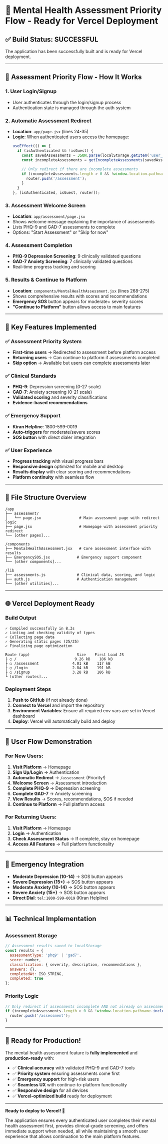# 🧠 Mental Health Assessment Priority Flow - Ready for Vercel Deployment

## ✅ Build Status: **SUCCESSFUL**
The application has been successfully built and is ready for Vercel deployment.

---

## 🚀 Assessment Priority Flow - How It Works

### 1. **User Login/Signup**
- User authenticates through the login/signup process
- Authentication state is managed through the auth system

### 2. **Automatic Assessment Redirect**
- **Location**: `app/page.jsx` (lines 24-35)
- **Logic**: When authenticated users access the homepage:
  ```javascript
  useEffect(() => {
    if (isAuthenticated && !isGuest) {
      const savedAssessments = JSON.parse(localStorage.getItem('user_assessments') || '{}');
      const incompleteAssessments = getIncompleteAssessments(savedAssessments);
      
      // Only redirect if there are incomplete assessments
      if (incompleteAssessments.length > 0 && !window.location.pathname.includes('/assessment')) {
        router.push('/assessment');
      }
    }
  }, [isAuthenticated, isGuest, router]);
  ```

### 3. **Assessment Welcome Screen**
- **Location**: `app/assessment/page.jsx`
- Shows welcome message explaining the importance of assessments
- Lists PHQ-9 and GAD-7 assessments to complete
- Options: "Start Assessment" or "Skip for now"

### 4. **Assessment Completion**
- **PHQ-9 Depression Screening**: 9 clinically validated questions
- **GAD-7 Anxiety Screening**: 7 clinically validated questions
- Real-time progress tracking and scoring

### 5. **Results & Continue to Platform**
- **Location**: `components/MentalHealthAssessment.jsx` (lines 268-275)
- Shows comprehensive results with scores and recommendations
- **Emergency SOS** button appears for moderate+ severity scores
- **"Continue to Platform"** button allows access to main features

---

## 🎯 Key Features Implemented

### ✅ Assessment Priority System
- **First-time users** → Redirected to assessment before platform access
- **Returning users** → Can continue to platform if assessments completed
- **Skip option** → Available but users can complete assessments later

### ✅ Clinical Standards
- **PHQ-9**: Depression screening (0-27 scale)
- **GAD-7**: Anxiety screening (0-21 scale)
- **Validated scoring** and severity classifications
- **Evidence-based recommendations**

### ✅ Emergency Support
- **Kiran Helpline**: 1800-599-0019
- **Auto-triggers** for moderate/severe scores
- **SOS button** with direct dialer integration

### ✅ User Experience
- **Progress tracking** with visual progress bars
- **Responsive design** optimized for mobile and desktop
- **Results display** with clear scoring and recommendations
- **Platform continuity** with seamless flow

---

## 📁 File Structure Overview

```
/app
├── assessment/
│   └── page.jsx                 # Main assessment page with redirect logic
├── page.jsx                     # Homepage with assessment priority redirect
└── [other pages]...

/components
├── MentalHealthAssessment.jsx   # Core assessment interface with results
├── EmergencySOS.jsx            # Emergency support component
└── [other components]...

/lib
├── assessments.js              # Clinical data, scoring, and logic
├── auth.js                     # Authentication management
└── [other utilities]...
```

---

## 🌐 Vercel Deployment Ready

### Build Output
```
✓ Compiled successfully in 8.3s
✓ Linting and checking validity of types
✓ Collecting page data
✓ Generating static pages (25/25)
✓ Finalizing page optimization

Route (app)                     Size    First Load JS
├ ○ /                          9.26 kB    186 kB
├ ○ /assessment               4.01 kB    117 kB
├ ○ /login                    2.84 kB    191 kB
├ ○ /signup                   3.28 kB    186 kB
└ [other routes]...
```

### Deployment Steps
1. **Push to GitHub** (if not already done)
2. **Connect to Vercel** and import the repository
3. **Environment Variables**: Ensure all required env vars are set in Vercel dashboard
4. **Deploy**: Vercel will automatically build and deploy

---

## 🔄 User Flow Demonstration

### For New Users:
1. **Visit Platform** → Homepage
2. **Sign Up/Login** → Authentication
3. **Automatic Redirect** → `/assessment` (Priority!)
4. **Welcome Screen** → Assessment introduction
5. **Complete PHQ-9** → Depression screening
6. **Complete GAD-7** → Anxiety screening
7. **View Results** → Scores, recommendations, SOS if needed
8. **Continue to Platform** → Full platform access

### For Returning Users:
1. **Visit Platform** → Homepage
2. **Login** → Authentication
3. **Check Assessment Status** → If complete, stay on homepage
4. **Access All Features** → Full platform functionality

---

## 🚨 Emergency Integration

- **Moderate Depression (10-14)** → SOS button appears
- **Severe Depression (15+)** → SOS button appears
- **Moderate Anxiety (10-14)** → SOS button appears
- **Severe Anxiety (15+)** → SOS button appears
- **Direct Dial**: `tel:1800-599-0019` (Kiran Helpline)

---

## 📊 Technical Implementation

### Assessment Storage
```javascript
// Assessment results saved to localStorage
const results = {
  assessmentType: 'phq9' | 'gad7',
  score: number,
  classification: { severity, description, recommendations },
  answers: {},
  completedAt: ISO_STRING,
  completed: true
};
```

### Priority Logic
```javascript
// Only redirect if assessments incomplete AND not already on assessment page
if (incompleteAssessments.length > 0 && !window.location.pathname.includes('/assessment')) {
  router.push('/assessment');
}
```

---

## 🎉 Ready for Production!

The mental health assessment feature is **fully implemented** and **production-ready** with:

- ✅ **Clinical accuracy** with validated PHQ-9 and GAD-7 tools
- ✅ **Priority system** ensuring assessments come first
- ✅ **Emergency support** for high-risk users
- ✅ **Seamless UX** with continue-to-platform functionality
- ✅ **Responsive design** for all devices
- ✅ **Vercel-optimized build** ready for deployment

---

**Ready to deploy to Vercel! 🚀**

The application ensures every authenticated user completes their mental health assessment first, provides clinical-grade screening, and offers immediate support when needed, all while maintaining a smooth user experience that allows continuation to the main platform features.